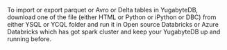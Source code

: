 
To import or export parquet or Avro or Delta tables in YugabyteDB, download one of the file (either HTML or Python or iPython or DBC) from either YSQL or YCQL folder and run it in Open source Databricks or Azure Databricks which has got spark cluster and keep your YugabyteDB up and running before.




